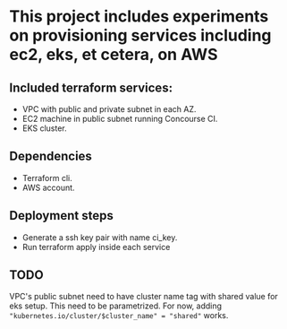 # This project includes experiments on provisioning services including ec2, eks, et cetera, on AWS

## Included terraform services:

* VPC with public and private subnet in each AZ.
* EC2 machine in public subnet running Concourse CI.
* EKS cluster.

## Dependencies

* Terraform cli.
* AWS account.

## Deployment steps

* Generate a ssh key pair with name ci_key.
* Run terraform apply inside each service

## TODO

VPC's public subnet need to have cluster name tag with shared value for eks setup. This need to be parametrized. For now, adding `"kubernetes.io/cluster/$cluster_name" = "shared"` works.
